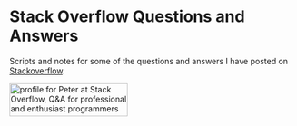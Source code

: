 # Stack Overflow Questions and Answers

Scripts and notes for some of the questions and answers I have posted on
[Stackoverflow](https://stackoverflow.com/).

<a href="https://stackoverflow.com/users/1104685/peter">
<img src="https://stackoverflow.com/users/flair/1104685.png?theme=clean" width="208" height="58" alt="profile for Peter at Stack Overflow, Q&amp;A for professional and enthusiast programmers" title="profile for Peter at Stack Overflow, Q&amp;A for professional and enthusiast programmers">
</a>
